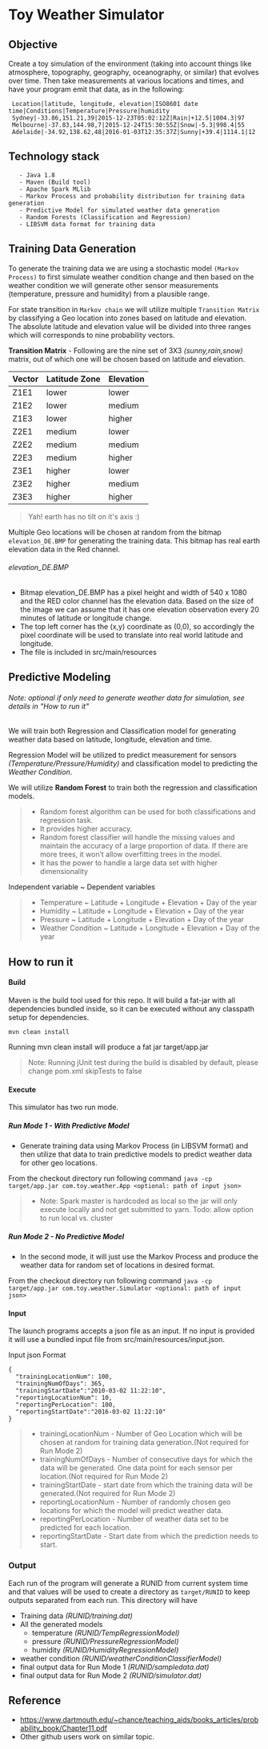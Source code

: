 # Toy Weather Simulator

## Objective

Create a toy simulation of the environment (taking into account things like atmosphere, topography, geography, oceanography, or similar) that evolves over time. Then take measurements at various locations and times, and have your program emit that data, as in the following:

```
 Location|latitude, longitude, elevation|ISO8601 date time|Conditions|Temperature|Pressure|humidity
 Sydney|-33.86,151.21,39|2015-12-23T05:02:12Z|Rain|+12.5|1004.3|97
 Melbourne|-37.83,144.98,7|2015-12-24T15:30:55Z|Snow|-5.3|998.4|55
 Adelaide|-34.92,138.62,48|2016-01-03T12:35:37Z|Sunny|+39.4|1114.1|12
```

##  Technology stack
       - Java 1.8
       - Maven (Build tool)
       - Apache Spark MLlib
       - Markov Process and probability distribution for training data generation
       - Predictive Model for simulated weather data generation
       - Random Forests (Classification and Regression)
       - LIBSVM data format for training data

## Training Data Generation

To generate the training data we are using a stochastic model ``(Markov Process)`` to first simulate weather condition change and then based on the weather condition we will generate other sensor measurements (temperature, pressure and humidity) from a plausible range.

For state transition in ``Markov chain`` we will utilize multiple ``Transition Matrix`` by classifying a Geo location into zones based on latitude and elevation. The absolute latitude and elevation value will be divided into three ranges which will corresponds to nine probability vectors.

**Transition Matrix** -
Following are the nine set of 3X3 *(sunny,rain,snow)* matrix, out of which one will be chosen based on latitude and elevation.

|Vector|Latitude Zone|Elevation|
|------|-------------|---------|
|Z1E1|lower|lower|
|Z1E2|lower|medium|
|Z1E3|lower|higher|
|Z2E1|medium|lower|
|Z2E2|medium|medium|
|Z2E3|medium|higher|
|Z3E1|higher|lower|
|Z3E2|higher|medium|
|Z3E3|higher|higher|

>Yah! earth has no tilt on it's axis :)

Multiple Geo locations will be chosen at random from the bitmap ``elevation_DE.BMP`` for generating the training data. This bitmap has real earth elevation data in the Red channel.

###### elevation_DE.BMP
 - Bitmap elevation_DE.BMP has a pixel height and width of 540 x 1080 and the RED color channel has the elevation data. Based on the size of the image we can assume that it has one elevation observation every 20 minutes of latitude or longitude change.
 - The top left corner has the (x,y) coordinate as (0,0), so accordingly the pixel coordinate will be used to translate into real world latitude and longitude.
 - The file is included in src/main/resources

## Predictive Modeling
###### Note: optional if only need to generate weather data for simulation, see details in "How to run it"

We will train both Regression and Classification model for generating weather data based on latitude, longitude, elevation and time.

Regression Model will be utilized to predict measurement for sensors *(Temperature/Pressure/Humidity)* and classification model to predicting the *Weather Condition*.

We will utilize **Random Forest** to train both the regression and classification models.

>- Random forest algorithm can be used for both classifications and regression task.
>- It provides higher accuracy.
>- Random forest classifier will handle the missing values and maintain the accuracy of a large proportion of data.
If there are more trees, it won’t allow overfitting trees in the model.
>- It has the power to handle a large data set with higher dimensionality

Independent variable ~ Dependent variables

>- Temperature ~  Latitude + Longitude + Elevation + Day of the year
>- Humidity ~  Latitude + Longitude + Elevation + Day of the year
>- Pressure ~  Latitude + Longitude + Elevation + Day of the year
>- Weather Condition ~ Latitude + Longitude + Elevation + Day of the year

## How to run it

#### Build
Maven is the build tool used for this repo. It will build a fat-jar with all dependencies bundled inside, so it can be executed without any classpath setup for dependencies.

`mvn clean install`

Running mvn clean install will produce a fat jar target/app.jar

>Note: Running jUnit test during the build is disabled by default, please change pom.xml skipTests to false

#### Execute

This simulator has two run mode.

##### Run Mode 1 - With Predictive Model
- Generate training data using Markov Process (in LIBSVM format) and then utilize that data to train predictive models to predict weather data for other geo locations.

From the checkout directory run following command
`java -cp target/app.jar com.toy.weather.App <optional: path of input json>`

>- Note: Spark master is hardcoded as local so the jar will only execute locally and not get submitted to yarn.
Todo: allow option to run local vs. cluster

##### Run Mode 2 - No Predictive Model

- In the second mode, it will just use the Markov Process and produce the weather data for random set of locations in desired format.

From the checkout directory run following command
`java -cp target/app.jar com.toy.weather.Simulator <optional: path of input json>`

#### Input
The launch programs accepts a json file as an input. If no input is provided it will use a bundled input file from src/main/resources/input.json.

Input json Format
```
{
  "trainingLocationNum": 100,
  "trainingNumOfDays": 365,
  "trainingStartDate":"2010-03-02 11:22:10",
  "reportingLocationNum": 10,
  "reportingPerLocation": 100,
  "reportingStartDate":"2016-03-02 11:22:10"
}
```
>- trainingLocationNum - Number of Geo Location which will be chosen at random for training data generation.(Not required for Run Mode 2)
>- trainingNumOfDays - Number of consecutive days for which the data will be generated. One data point for each sensor per location.(Not required for Run Mode 2)
>- trainingStartDate - start date from which the training data will be generated.(Not required for Run Mode 2)
>- reportingLocationNum - Number of randomly chosen geo locations for which the model will predict weather data.
>- reportingPerLocation - Number of weather data set to be predicted for each location.
>- reportingStartDate - Start date from which the prediction needs to start.

### Output
Each run of the program will generate a RUNID from current system time and that values will be used to create a directory as ``target/RUNID`` to keep outputs separated from each run. This directory will have
- Training data *(RUNID/training.dat)*
- All the generated models
    - temperature *(RUNID/TempRegressionModel)*
    - pressure *(RUNID/PressureRegressionModel)*
    - humidity *(RUNID/HumidityRegressionModel)*
- weather condition *(RUNID/weatherConditionClassifierModel)*
- final output data for Run Mode 1 *(RUNID/sampledata.dat)*
- final output data for Run Mode 2 *(RUNID/simulator.dat)*

## Reference

- https://www.dartmouth.edu/~chance/teaching_aids/books_articles/probability_book/Chapter11.pdf
- Other github users work on similar topic.

